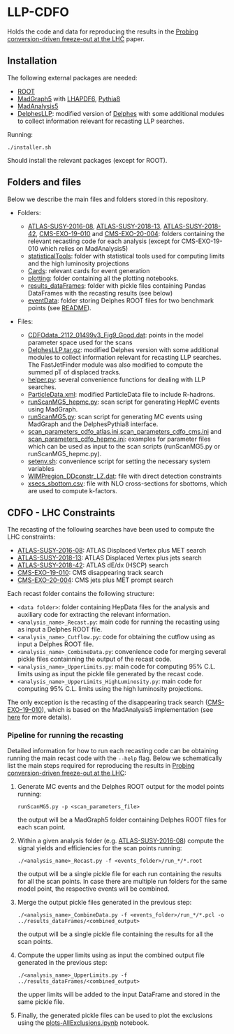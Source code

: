 # LLP-CDFO

Holds the code and data for reproducing the results in the [Probing conversion-driven freeze-out at the LHC](https://arxiv.org/abs/2404.16086) paper.



## Installation

The following external packages are needed:

  * [ROOT](https://root.cern.ch/)  
  * [MadGraph5](https://launchpad.net/mg5amcnlo) with [LHAPDF6](https://lhapdf.hepforge.org/), [Pythia8](https://pythia.org/)
  * [MadAnalysis5](https://launchpad.net/madanalysis5)
  * [DelphesLLP](DelphesLLP.tar.gz): modified version of [Delphes](https://cp3.irmp.ucl.ac.be/projects/delphes) with some additional modules to collect information relevant for recasting LLP searches.
  
Running:

```
./installer.sh
```

Should install the relevant packages (except for ROOT).


## Folders and files

Below we describe the main files and folders stored in this repository.

* Folders:

  * [ATLAS-SUSY-2016-08](ATLAS-SUSY-2016-08), [ATLAS-SUSY-2018-13](ATLAS-SUSY-2018-13), [ATLAS-SUSY-2018-42](ATLAS-SUSY-2018-42), [CMS-EXO-19-010](CMS-EXO-19-010) and  [CMS-EXO-20-004](CMS-EXO-20-004): folders containing the relevant recasting code for each analysis (except for CMS-EXO-19-010 which relies on MadAnalysis5)
  * [statisticalTools](statisticalTools): folder with statistical tools used for computing limits and the high luminosity projections
  * [Cards](Cards): relevant cards for event generation
  * [plotting](plotting): folder containing all the plotting notebooks.
  * [results_dataFrames](results_dataFrames): folder with pickle files containing Pandas DataFrames with the recasting results (see below)
  * [eventData](eventData): folder storing Delphes ROOT files for two benchmark points (see [README](eventData/README.md)).

* Files:

  * [CDFOdata_2112_01499v3_Fig9_Good.dat](CDFOdata_2112_01499v3_Fig9_Good.dat): points in the model parameter space used for the scans
  * [DelphesLLP.tar.gz](DelphesLLP.tar.gz): modified Delphes version with some additional modules to collect information relevant for recasting LLP searches. The FastJetFinder module was also modified to compute the summed pT of displaced tracks.
  * [helper.py](helper.py): several convenience functions for dealing with LLP searches.
  * [ParticleData.xml](ParticleData.xml): modified ParticleData file to include R-hadrons.
  * [runScanMG5_hepmc.py](runScanMG5_hepmc.py): scan script for generating HepMC events using MadGraph.
  * [runScanMG5.py](runScanMG5.py): scan script for generating MC events using MadGraph and the DelphesPythia8 interface.
  * [scan_parameters_cdfo_atlas.ini](scan_parameters_cdfo_atlas.ini),[scan_parameters_cdfo_cms.ini](scan_parameters_cdfo_cms.ini) and [scan_parameters_cdfo_hepmc.ini](scan_parameters_cdfo_hepmc.ini): examples for parameter files which can be used as input to the scan scripts (runScanMG5.py or runScanMG5_hepmc.py).
  * [setenv.sh](setenv.sh): convenience script for setting the necessary system variables
  * [WIMPregion_DDconstr_LZ.dat](WIMPregion_DDconstr_LZ.dat): file with direct detection constraints
  * [xsecs_sbottom.csv](xsecs_sbottom.csv): file with NLO cross-sections for sbottoms, which are used to compute k-factors.



## CDFO - LHC Constraints

The recasting of the following searches have been used to compute the LHC constraints:

 * [ATLAS-SUSY-2016-08](https://atlas.web.cern.ch/Atlas/GROUPS/PHYSICS/PAPERS/SUSY-2016-08/): ATLAS Displaced Vertex plus MET search
 * [ATLAS-SUSY-2018-13](https://atlas.web.cern.ch/Atlas/GROUPS/PHYSICS/PAPERS/SUSY-2018-13/): ATLAS Displaced Vertex plus jets search
 * [ATLAS-SUSY-2018-42](https://atlas.web.cern.ch/Atlas/GROUPS/PHYSICS/PAPERS/SUSY-2018-42/): ATLAS dE/dx (HSCP) search
 * [CMS-EXO-19-010](https://cms-results.web.cern.ch/cms-results/public-results/publications/EXO-19-010/): CMS disappearing track search
 * [CMS-EXO-20-004](https://cms-results.web.cern.ch/cms-results/public-results/publications/EXO-20-004/): CMS jets plus MET prompt search

Each recast folder contains the following structure:

 * `<data folder>`: folder containing HepData files for the analysis and auxiliary code for extracting the relevant information.
 * `<analysis_name>_Recast.py`: main code for running the recasting using as input a Delphes ROOT file.
 * `<analysis_name>_Cutflow.py`: code for obtaining the cutflow using as input a Delphes ROOT file.
 * `<analysis_name>_CombineData.py`: convenience code for merging several pickle files containning the output of the recast code.
 * `<analysis_name>_UpperLimits.py`: main code for computing 95% C.L. limits using as input the pickle file generated by the recast code.
 * `<analysis_name>_UpperLimits_HighLuminosity.py`: main code for computing 95% C.L. limits using the high luminosity projections.
 
The only exception is the recasting of the disappearing track search ([CMS-EXO-19-010](CMS-EXO-19-010)), which is based on the MadAnalysis5 implementation (see [here](./CMS-EXO-19-010/README.md) for more details).

### Pipeline for running the recasting

Detailed information for how to run each recasting code can be obtaining running the main recast code with the `--help` flag. Below we schematically list the main steps required for reproducing the results in [Probing conversion-driven freeze-out at the LHC](https://arxiv.org/abs/2404.16086):

 1. Generate MC events and the Delphes ROOT output  for the model points running:

    ```
    runScanMG5.py -p <scan_parameters_file>
    ```
    the output will be a MadGraph5 folder containing Delphes ROOT files for each scan point.


 2. Within a given analysis folder (e.g. [ATLAS-SUSY-2016-08](ATLAS-SUSY-2016-08)) compute the signal yields and efficiencies for the scan points running:
   
    ```
    ./<analysis_name>_Recast.py -f <events_folder>/run_*/*.root
    ```
    
    the output will be a single pickle file for each run containing the results for all the scan points. In case there are multiple run folders for the same model point, the respective events will be combined.

 3. Merge the output pickle files generated in the previous step:
 
    ```
    ./<analysis_name>_CombineData.py -f <events_folder>/run_*/*.pcl -o ../results_dataFrames/<combined_output>
    ```

    the output will be a single pickle file containing the results for all the scan points.

 4. Compute the upper limits using as input the combined output file generated in the previous step:
 
    ```
    ./<analysis_name>_UpperLimits.py -f ../results_dataFrames/<combined_output>
    ```

    the upper limits will be added to the input DataFrame and stored in the same pickle file.


 5. Finally, the generated pickle files can be used to plot the exclusions using the [plots-AllExclusions.ipynb](plotting/plots-AllExclusions.ipynb) notebook.

